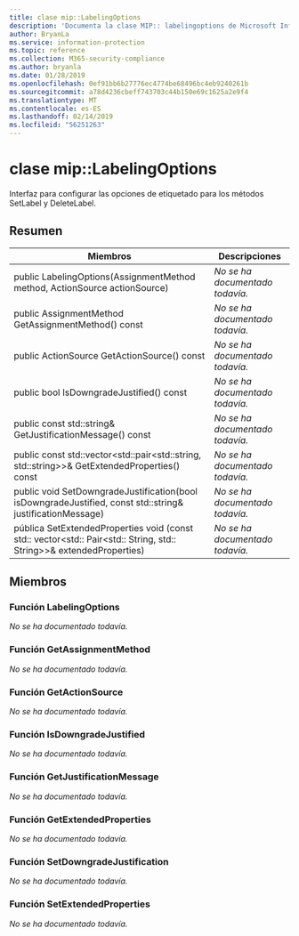 ```yaml
---
title: clase mip::LabelingOptions
description: 'Documenta la clase MIP:: labelingoptions de Microsoft Information Protection (MIP) SDK.'
author: BryanLa
ms.service: information-protection
ms.topic: reference
ms.collection: M365-security-compliance
ms.author: bryanla
ms.date: 01/28/2019
ms.openlocfilehash: 0ef91bb6b27776ec4774be68496bc4eb9240261b
ms.sourcegitcommit: a78d4236cbeff743703c44b150e69c1625a2e9f4
ms.translationtype: MT
ms.contentlocale: es-ES
ms.lasthandoff: 02/14/2019
ms.locfileid: "56251263"
---
```

# <a name="class-miplabelingoptions"></a>clase mip::LabelingOptions 
Interfaz para configurar las opciones de etiquetado para los métodos SetLabel y DeleteLabel.
  
## <a name="summary"></a>Resumen
 Miembros                        | Descripciones                                
--------------------------------|---------------------------------------------
public LabelingOptions(AssignmentMethod method, ActionSource actionSource)  | _No se ha documentado todavía._
public AssignmentMethod GetAssignmentMethod() const  | _No se ha documentado todavía._
public ActionSource GetActionSource() const  | _No se ha documentado todavía._
public bool IsDowngradeJustified() const  | _No se ha documentado todavía._
public const std::string& GetJustificationMessage() const  | _No se ha documentado todavía._
public const std::vector\<std::pair\<std::string, std::string\>\>& GetExtendedProperties() const  | _No se ha documentado todavía._
public void SetDowngradeJustification(bool isDowngradeJustified, const std::string& justificationMessage)  | _No se ha documentado todavía._
pública SetExtendedProperties void (const std:: vector\<std:: Pair\<std:: String, std:: String\>\>& extendedProperties)  | _No se ha documentado todavía._
  
## <a name="members"></a>Miembros
  
### <a name="labelingoptions-function"></a>Función LabelingOptions
_No se ha documentado todavía._

  
### <a name="getassignmentmethod-function"></a>Función GetAssignmentMethod
_No se ha documentado todavía._

  
### <a name="getactionsource-function"></a>Función GetActionSource
_No se ha documentado todavía._

  
### <a name="isdowngradejustified-function"></a>Función IsDowngradeJustified
_No se ha documentado todavía._

  
### <a name="getjustificationmessage-function"></a>Función GetJustificationMessage
_No se ha documentado todavía._

  
### <a name="getextendedproperties-function"></a>Función GetExtendedProperties
_No se ha documentado todavía._

  
### <a name="setdowngradejustification-function"></a>Función SetDowngradeJustification
_No se ha documentado todavía._

  
### <a name="setextendedproperties-function"></a>Función SetExtendedProperties
_No se ha documentado todavía._
